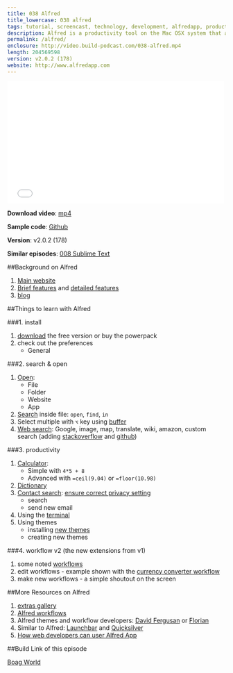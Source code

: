 ```yaml
---
title: 038 Alfred
title_lowercase: 038 alfred
tags: tutorial, screencast, technology, development, alfredapp, productivity, hotkeys, keywords, workflow, automation
description: Alfred is a productivity tool on the Mac OSX system that allows us to search for many things or perform various actions with just hot keys at hand. In this episode we will look at features such as find, search, calculator, contacts. As developers, we will also learn how to run shell scripts and even create/edit themes and workflows! Alfred certainly adds a tonne of fun in our daily workflow.
permalink: /alfred/
enclosure: http://video.build-podcast.com/038-alfred.mp4
length: 204569598
version: v2.0.2 (178)
website: http://www.alfredapp.com
---
```


<div id="video"><iframe src="//player.vimeo.com/video/63914078" width="500" height="281" frameborder="0" webkitallowfullscreen mozallowfullscreen allowfullscreen></iframe></div>

<p><strong>Download video</strong>: <a href="http://video.build-podcast.com/038-alfred.mp4" download="build-podcast-038-alfred.mp4">mp4</a></p>

**Sample code**: [Github](https://github.com/sayanee/build-podcast/tree/master/038-alfred)

**Version**: v2.0.2 (178)

**Similar episodes**: [008 Sublime Text](/sublime-text)

##Background on Alfred
1. [Main website](http://www.alfredapp.com/)
2. [Brief features](http://www.alfredapp.com/#features) and [detailed features](http://support.alfredapp.com/start)
3. [blog](http://blog.alfredapp.com/)

##Things to learn with Alfred

###1. install

1. [download](http://www.alfredapp.com/#download) the free version or buy the powerpack
2. check out the preferences
    - General

###2. search & open

1. [Open](http://support.alfredapp.com/features:default-results):
    - File
    - Folder
    - Website
    - App
2. [Search](http://support.alfredapp.com/features:file-search) inside file: `open`, `find`, `in`
3. Select multiple with `⌥` key using [buffer](http://support.alfredapp.com/features:file-search#file-buffer)
4. [Web search](http://support.alfredapp.com/features:web-search): Google, image, map, translate, wiki, amazon, custom search (adding [stackoverflow](http://stackoverflow.com/) and [github](https://github.com/))

###3. productivity

1. [Calculator](http://support.alfredapp.com/features:calculator):
     - Simple with `4*5 + 8`
     - Advanced with `=ceil(9.04)` or `=floor(10.98)`
2. [Dictionary](http://support.alfredapp.com/features:dictionary)
3. [Contact search](http://support.alfredapp.com/features:contacts): [ensure correct privacy setting](http://www.alfredforum.com/topic/1802-contacts-not-showing/)
    - search
    - send new email
1. Using the [terminal](http://support.alfredapp.com/features:terminal)
1. Using themes
    - installing [new themes](http://www.alfredforum.com/forum/4-v2-themes/)
    - creating new themes



###4. workflow v2 (the new extensions from v1)

1. some noted [workflows](http://blog.alfredapp.com/2013/04/03/alfred-v2-workflows-a-few-of-our-favourites-so-far/)
2. edit workflows - example shown with the [currency converter workflow](http://florianpellet.com/alfred/)
3. make new workflows - a simple shoutout on the screen

##More Resources on Alfred
1. [extras gallery](http://extras.alfredapp.com/)
2. [Alfred workflows](http://www.cultofmac.com/220283/great-workflows-to-help-you-get-more-done-with-alfred-2-0-feature/)
3. Alfred themes and workflow developers: [David Fergusan](http://dferg.us/) or [Florian](http://florianpellet.com/alfred/)
3. Similar to Alfred: [Launchbar](http://www.obdev.at/products/launchbar/index.html) and [Quicksilver](http://qsapp.com/)
4. [How web developers can user Alfred App](http://net.tutsplus.com/tutorials/tools-and-tips/how-web-developers-can-use-alfred/)

##Build Link of this episode

[Boag World](http://boagworld.com/)
